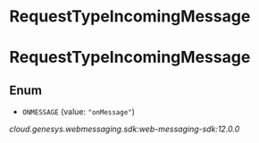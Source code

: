 # RequestTypeIncomingMessage


# RequestTypeIncomingMessage

## Enum


* `ONMESSAGE` (value: `"onMessage"`)




_cloud.genesys.webmessaging.sdk:web-messaging-sdk:12.0.0_
